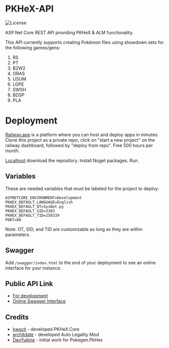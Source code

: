 # PKHeX-API
![License](https://img.shields.io/badge/license-GNU%20Affero%20General%20Public%20License%20Version%203%20or%20Later-blue.svg)

ASP.Net Core REST API providing PKHeX & ALM functionality.

This API currently supports creating Pokémon files using showdown sets for the following games/gens:
1. RS
2. PT
3. B2W2
4. ORAS
5. USUM
6. LGPE
7. SWSH
8. BDSP
9. PLA

# Deployment
[Railway.app](https://railway.app/) is a platform where you can host and deploy apps in minutes. Clone this project as a private repo, click on "start a new project" on the railway dashboard, followed by "deploy from repo". Free 500 hours per month.

[Localhost](https://localhost:44309/swagger/index.html) download the repository. Install Nuget packages. Run.

## Variables
These are needed variables that must be labeled for the project to deploy:
```
ASPNETCORE_ENVIRONMENT=Development
PKHEX_DEFAULT_LANGUAGE=English
PKHEX_DEFAULT_OT=SysBot.py
PKHEX_DEFAULT_SID=3383
PKHEX_DEFAULT_TID=258339
PORT=80
```

Note: OT, SID, and TID are customizable as long as they are within parameters.

## Swagger
Add `/swagger/index.html` to the end of your deployment to see an online interface for your instance.

## Public API Link
- [For development](https://pkhex-api-test-production.up.railway.app)
- [Online Swagger Interface](https://pkhex-api-test-production.up.railway.app/swagger/index.html)

## Credits
* [kwsch](https://github.com/kwsch) - developed PKHeX.Core
* [architdate](https://github.com/architdate) - developed Auto Legality Mod
* [DevYukine](https://github.com/DevYukine) - initial work for Pokegen.PkHex